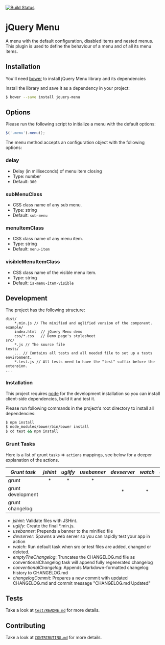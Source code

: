 [![Build Status](https://travis-ci.org/the-software-factory/jquery-menu.svg?branch=master)](https://travis-ci.org/the-software-factory/jquery-menu)

# jQuery Menu
A menu with the default configuration, disabled items and nested menus.
This plugin is used to define the behaviour of a menu and of all its menu items.

## Installation
You'll need [bower](http://bower.io/) to install jQuery Menu library and its dependencies

Install the library and save it as a dependency in your project:
```sh
$ bower --save install jquery-menu
```

## Options
Please run the following script to initialize a menu with the default options:
```js
$('.menu').menu();
```

The menu method accepts an configuration object with the following options:

### delay
* Delay (in milliseconds) of menu item closing
* Type: number
* Default: `300`

### subMenuClass
* CSS class name of any sub menu.
* Type: string
* Default: `sub-menu`

### menuItemClass
* CSS class name of any menu item.
* Type: string
* Default: `menu-item`

### visibleMenuItemClass
* CSS class name of the visible menu item.
* Type: string
* Default: `is-menu-item-visible`

## Development
The project has the following structure:
```
dist/
	*.min.js // The minified and uglified version of the component.
example/
	index.html	// jQuery Menu demo
	css/*.css	// Demo page's stylesheet
src/
    *.js // The source file
tests/
    ... // Contains all tests and all needed file to set up a tests environment.
    *.test.js // All tests need to have the "test" suffix before the extension.
...
```

### Installation
This project requires [node](https://nodejs.org/) for the development installation so you can
install client-side dependencies, build it and test it.

Please run following commands in the project's root directory to install all dependencies:
```sh
$ npm install
$ node_modules/bower/bin/bower install
$ cd test && npm install
```

### Grunt Tasks
Here is a list of grunt `tasks` => `actions` mappings, see below for a deeper explanation of the actions.

|   *Grunt task*    | *jshint* | *uglify* | *usebanner* | *devserver* | *watch* | *emptyTheChangelog* | *conventionalChangelog* | *changelogCommit* |
|-------------------|:--------:|:--------:|:-----------:|:-----------:|:-------:|:-------------------:|:-----------------------:|:-----------------:|
|      grunt        |    *     |    *     |      *      |             |         |                     |                         |                   |
| grunt development |          |          |             |      *      |    *    |                     |                         |                   |
| grunt changelog   |          |          |             |             |         |         *           |          *              |         *         |

* *jshint*: Validate files with JSHint.
* *uglify*: Create the final \*.min.js.
* *usebanner*: Prepends a banner to the minified file
* *devserver*: Spawns a web server so you can rapidly test your app in action
* *watch*: Run default task when src or test files are added, changed or deleted.
* *emptyTheChangelog*: Truncates the CHANGELOG.md file as conventionalChangelog task will append fully regenerated changelog
* *conventionalChangelog*: Appends Markdown-formatted changelog history to CHANGELOG.md
* *changelogCommit*: Prepares a new commit with updated CHANGELOG.md and commit message "CHANGELOG.md Updated"

## Tests
Take a look at [`test/README.md`](test/README.md) for more details.

## Contributing
Take a look at [`CONTRIBUTING.md`](CONTRIBUTING.md) for more details.
